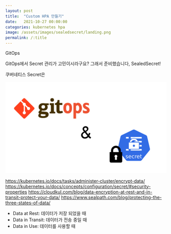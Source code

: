 ```yaml
---
layout: post
title:  "Custom HPA 만들기"
date:   2021-10-27 00:00:00
categories: kubernetes hpa
image: /assets/images/sealedsecret/landing.png
permalink: /:title
---
```

GitOps

GitOps에서 Secret 관리가 고민이시라구요? 그래서 준비했습니다, SealedSecret!


쿠버네티스 Secret은 

![](/assets/images/sealedsecret/landing.png)


https://kubernetes.io/docs/tasks/administer-cluster/encrypt-data/
https://kubernetes.io/docs/concepts/configuration/secret/#security-properties
https://cloudkul.com/blog/data-encryption-at-rest-and-in-transit-protect-your-data/
https://www.sealpath.com/blog/protecting-the-three-states-of-data/


- Data at Rest: 데이터가 저장 되었을 때
- Data in Transit: 데이터가 전송 중일 때
- Data in Use: 데이터를 사용할 때

